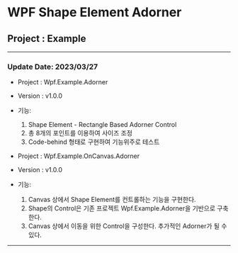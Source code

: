 # WPF Shape Element Adorner
## Project : Example

<hr>

### Update Date: 2023/03/27  
* Project : Wpf.Example.Adorner  
* Version : v1.0.0  
* 기능:  
  1) Shape Element - Rectangle Based Adorner Control    
  2) 총 8개의 포인트를 이용하여 사이즈 조정  
  3) Code-behind 형태로 구현하여 기능위주로 테스트  

* Project : Wpf.Example.OnCanvas.Adorner    
* Version : v1.0.0  
* 기능:  
  1) Canvas 상에서 Shape Element를 컨트롤하는 기능을 구현한다.  
  2) Shape의 Control은 기존 프로젝트 Wpf.Example.Adorner을 기반으로 구축한다.  
  3) Canvas 상에서 이동을 위한 Control을 구성한다. 추가적인 Adorner가 될 수 있다.  

<hr>